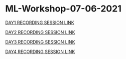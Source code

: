# ML-Workshop-07-06-2021

[DAY1 RECORDING SESSION LINK](https://transcripts.gotomeeting.com/#/s/682c17f5bbce5b9385ac888d78105cba7881e3678ba642af90f94e305948059b)

[DAY2 RECORDING SESSION LINK](https://transcripts.gotomeeting.com/#/s/d6269e96830b93729f1b68f3fcd6251c9cd27b70e19c78d3c2517c24cc16c818)

[DAY3 RECORDING SESSION LINK](https://transcripts.gotomeeting.com/#/s/6cc7cd315729882323a6cf952a8b016abad7180ced7602e2a031e2455501b98d)

[DAY4 RECORDING SESSION LINK](https://transcripts.gotomeeting.com/#/s/5404c30ea2d59165c3e46a2531dbf21d55e3a4d5e3c8b97496da5d7593963513)
